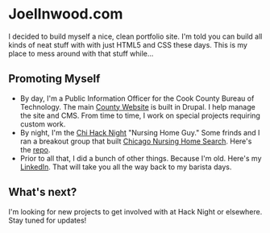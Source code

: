 # JoelInwood.com
I decided to build myself a nice, clean portfolio site. I'm told you can build all kinds of neat stuff with with just HTML5 and CSS these days. This is my place to mess around with that stuff while...
## Promoting Myself
* By day, I'm a Public Information Officer for the Cook County Bureau of Technology. The main [County Website](https://cookcountyil.gov) is built in Drupal. I help manage the site and CMS. From time to time, I work on special projects requiring custom work.
* By night, I'm the [Chi Hack Night](https://chihacknight.org) "Nursing Home Guy." Some frinds and I ran a breakout group that built [Chicago Nursing Home Search](http://chicagonursinghomesearch.com). Here's the [repo](https://github.com/open-retirement/open-retirement.github.com). 
* Prior to all that, I did a bunch of other things. Because I'm old. Here's my [LinkedIn](https://www.linkedin.com/in/joel-inwood-18645512/). That will take you all the way back to my barista days. 
## What's next?
I'm looking for new projects to get involved with at Hack Night or elsewhere. Stay tuned for updates! 


